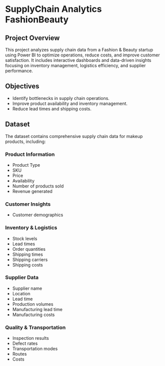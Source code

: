 # SupplyChain Analytics FashionBeauty

## Project Overview
This project analyzes supply chain data from a Fashion & Beauty startup using Power BI to optimize operations, reduce costs, and improve customer satisfaction. It includes interactive dashboards and data-driven insights focusing on inventory management, logistics efficiency, and supplier performance.

## Objectives
- Identify bottlenecks in supply chain operations.
- Improve product availability and inventory management.
- Reduce lead times and shipping costs.

## Dataset
The dataset contains comprehensive supply chain data for makeup products, including:

### Product Information
- Product Type
- SKU
- Price
- Availability
- Number of products sold
- Revenue generated

### Customer Insights
- Customer demographics

### Inventory & Logistics
- Stock levels
- Lead times
- Order quantities
- Shipping times
- Shipping carriers
- Shipping costs

### Supplier Data
- Supplier name
- Location
- Lead time
- Production volumes
- Manufacturing lead time
- Manufacturing costs

### Quality & Transportation
- Inspection results
- Defect rates
- Transportation modes
- Routes
- Costs
